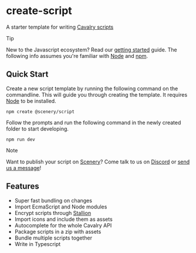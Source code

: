 # create-script

A starter template for writing [Cavalry scripts](https://docs.cavalry.scenegroup.co/tech-info/scripting/getting-started/)

> [!TIP]
> New to the Javascript ecosystem? Read our [getting started](./GETTING-STARTED.md) guide. The following info assumes you're familiar with [Node](https://nodejs.org/) and [npm](https://www.npmjs.com/).

## Quick Start

Create a new script template by running the following command on the commandline. This will guide you through creating the template. It requires [Node](https://nodejs.org/) to be installed.

```
npm create @scenery/script
```

Follow the prompts and run the following command in the newly created folder to start developing.

```
npm run dev
```

> [!NOTE]
> Want to publish your script on [Scenery](https://scenery.io)? Come talk to us on [Discord](https://discord.com/invite/dAmKYcfaff) or [send us a message](https://scenery.io/support)!

## Features

-   Super fast bundling on changes
-   Import EcmaScript and Node modules
-   Encrypt scripts through [Stallion](https://github.com/scenery-io/stallion)
-   Import icons and include them as assets
-   Autocomplete for the whole Cavalry API
-   Package scripts in a zip with assets
-   Bundle multiple scripts together
-   Write in Typescript
